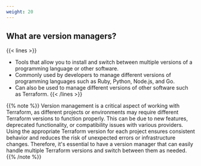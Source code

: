 ```yaml
---
weight: 20
---
```

## What are version managers?

{{< lines >}}
- Tools that allow you to install and switch between multiple versions of a programming language or other software.
- Commonly used by developers to manage different versions of programming languages such as Ruby, Python, Node.js, and Go.
- Can also be used to manage different versions of other software such as Terraform.
{{< /lines >}}

{{% note %}}
Version management is a critical aspect of working with Terraform, as different projects or environments may require different Terraform versions to function properly. This can be due to new features, deprecated functionality, or compatibility issues with various providers. Using the appropriate Terraform version for each project ensures consistent behavior and reduces the risk of unexpected errors or infrastructure changes. Therefore, it's essential to have a version manager that can easily handle multiple Terraform versions and switch between them as needed.
{{% /note %}}
